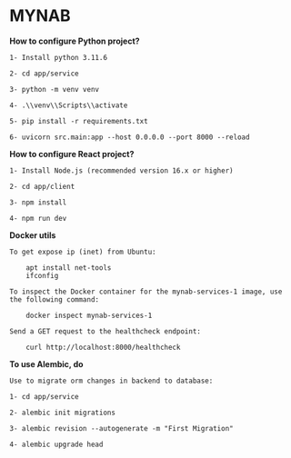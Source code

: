 # MYNAB

**How to configure Python project?**

    1- Install python 3.11.6

    2- cd app/service

    3- python -m venv venv

    4- .\\venv\\Scripts\\activate

    5- pip install -r requirements.txt

    6- uvicorn src.main:app --host 0.0.0.0 --port 8000 --reload

**How to configure React project?**

    1- Install Node.js (recommended version 16.x or higher)

    2- cd app/client

    3- npm install

    4- npm run dev

**Docker utils**

    To get expose ip (inet) from Ubuntu:
    
        apt install net-tools
        ifconfig

    To inspect the Docker container for the mynab-services-1 image, use the following command:

        docker inspect mynab-services-1

    Send a GET request to the healthcheck endpoint:

        curl http://localhost:8000/healthcheck

**To use Alembic, do**

    Use to migrate orm changes in backend to database:

    1- cd app/service
    
    2- alembic init migrations

    3- alembic revision --autogenerate -m "First Migration"

    4- alembic upgrade head